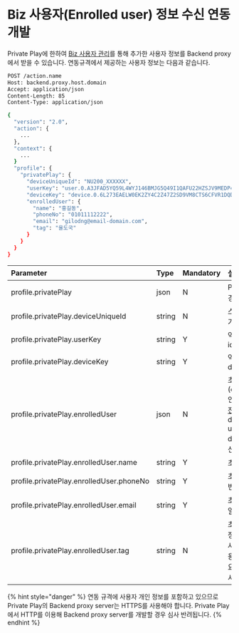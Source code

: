 # Biz 사용자\(Enrolled user\) 정보 수신 연동 개발

Private Play에 한하여 [Biz 사용자 관리](../../work-with-nugu-biz/manage-enrolled-user/)를 통해 추가한 사용자 정보를 Backend proxy에서 받을 수 있습니다. 연동규격에서 제공하는 사용자 정보는 다음과 같습니다.

```bash
POST /action.name
Host: backend.proxy.host.domain
Accept: application/json
Content-Length: 85
Content-Type: application/json

{
  "version": "2.0",
  "action": {
    ...
  },
  "context": {
    ...
  }
  "profile": {
    "privatePlay": {
      "deviceUniqueId": "NU200_XXXXXX",
      "userKey": "user.0.A3JFAD5YQ59L4WYJ146BMJG5Q49I1QAFU22HZSJV9MEDP46KNFDF05YNPAY1P22G",
      "deviceKey": "device.0.6L273EAELW0EK2ZY4C2Z47Z2SD9VM8CTS6CFVR1DQD355W6ZUD92L01ZIQXPRRSD",
      "enrolledUser": {
        "name": "홍길동",
        "phoneNo": "01011112222",
        "email": "gilodng@email-domain.com",
        "tag": "율도국"
      }
    }
  }
}
```

| Parameter | Type | Mandatory | 설명 |
| :--- | :--- | :--- | :--- |
| profile.privatePlay | json | N | Private Play인 경우에만 추가 |
| profile.privatePlay.deviceUniqueId | string | N | 스피커 하단에 표기된 등록번호 |
| profile.privatePlay.userKey | string | Y | 익명 처리한 user id |
| profile.privatePlay.deviceKey | string | Y | 익명 처리한 device id |
| profile.privatePlay.enrolledUser | json | N | 초대 사용자\(enrolled user\)인 경우 정보 추가   [전용 Device](https://github.com/nugudevelopers/document/tree/38a11c4f0cb05a1e16b93fc6ffb82b035852ac8c/work-with-nugu-biz/manage-shared-device.html#manage-shared-device)는 deviceUniqueId, userKey, deviceKey만 수신할 수 있습니다. |
| profile.privatePlay.enrolledUser.name | string | Y | 초대 사용자 이름 |
| profile.privatePlay.enrolledUser.phoneNo | string | Y | 초대 사용자 전화번호 |
| profile.privatePlay.enrolledUser.email | string | Y | 초대 사용자 이메일 |
| profile.privatePlay.enrolledUser.tag | string | N | 초대 사용자 추가 정보 \(대리점 코드, 사번, 인트라넷 사용자 아이디 등 필요한 정보를 넣어서 이용\) |

{% hint style="danger" %}
연동 규격에 사용자 개인 정보를 포함하고 있으므로 Private Play의 Backend proxy server는 HTTPS를 사용해야 합니다. Private Play에서 HTTP를 이용해 Backend proxy server를 개발할 경우 심사 반려됩니다.
{% endhint %}

